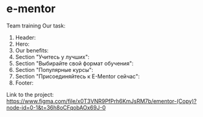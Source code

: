 # e-mentor
Team training
Our task:
1. Header: 
2. Hero: 
3. Our benefits:
4. Section "Учитесь у лучших": 
5. Section "Выбирайте свой формат обучения": 
6. Section "Популярные курсы": 
7. Section "Присоединяйтесь к E-Mentor сейчас": 
8. Footer: 

Link to the project: https://www.figma.com/file/x0T3VNR9PfPrh6KmJsRM7b/ementor-(Copy)?node-id=0-1&t=36h8oCFqobAOx69J-0
